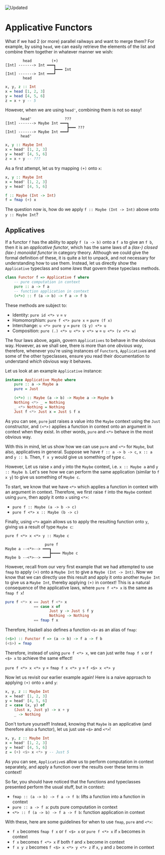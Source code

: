 ![Updated][update-shield]
# Applicative Functors

What if we had 2 (or more) parallel railways and want to merge them? For example, by using `head`, we can easily retrieve the elements of the list and combine them together in whatever manner we wish:


```
        head         (+)
[Int] -------> Int ━━━┓
                      ┣━━━ Int
[Int] -------> Int ━━━┛
        head
```

```haskell
x, y, z :: Int
x = head [1, 2, 3]
y = head [4, 5, 6]
z = x + y -- 5
```

However, when we are using `head'`, combining them is not so easy!

```
       head'               ???
[Int] -------> Maybe Int ━━━┓
                            ┣━━━ ???
[Int] -------> Maybe Int ━━━┛
       head'
```
```haskell
x, y :: Maybe Int
x = head' [1, 2, 3]
y = head' [4, 5, 6]
z = x + y -- ???
```

As a first attempt, let us try mapping `(+)` onto `x`:


```haskell
x, y :: Maybe Int
x = head' [1, 2, 3]
y = head' [4, 5, 6]

f :: Maybe (Int -> Int)
f = fmap (+) x
```

The question now is, how do we apply `f :: Maybe (Int -> Int)` above onto `y :: Maybe Int`? 

## Applicatives
If a functor `f` has the ability to apply `f (a -> b)` onto a `f a` to give an `f b`, then it is an _applicative functor_, which has the same laws of a _(lax-) closed (lax-) monoidal functor_ in category theory. Although we could give the formal definition of these, it is quite a lot to unpack, and not necessary for understanding how to use them. Instead, let us directly show the `Applicative` typeclass and some _laws_ that govern these typeclass methods.

```haskell
class Functor f => Applicative f where
    -- pure computation in context
    pure :: a -> f a 
    -- function application in context
    (<*>) :: f (a -> b) -> f a -> f b
```

These methods are subject to:
- Identity: `pure id <*> v` = `v`
- Homomorphism: `pure f <*> pure x` = `pure (f x)`
- Interchange: `u <*> pure y` = `pure ($ y) <*> u`
- Composition: `pure (.) <*> u <*> v <*> w` = `u <*> (v <*> w)`

The four laws above, again, govern `Applicatives` to behave in the obvious way. However, as we shall see, there is more than one _obvious way_, therefore, whenever you're using instances of `Functor`s, `Applicative`s and some of the other typeclasses, ensure you read their documentation to understand _which_ obvious way it behaves.

Let us look at an example `Applicative` instance:
```haskell
instance Applicative Maybe where
    pure :: a -> Maybe a
    pure = Just

    (<*>) :: Maybe (a -> b) -> Maybe a -> Maybe b
    Nothing <*> _ = Nothing
    _ <*> Nothing = Nothing
    Just f <*> Just x = Just $ f x
```
As you can see, `pure` just raises a value into the `Maybe` context using the `Just` constructor, and `(<*>)` applies a function in context onto an argument in context when they exist. In other words, `pure` and `<*>` behave in the most obvious way.

With this in mind, let us show how we can use `pure` and `<*>` for `Maybe`, but also, applicatives in general. Suppose we have `f :: a -> b -> c`, `x :: a` and `y :: b`. Then, `f x y` would give us something of type `c`.

However, Let us raise `x` and `y` into the `Maybe` context, i.e. `x :: Maybe a` and `y :: Maybe b`. Let's see how we can perform the same application (similar to `f x y`) to give us something of `Maybe c`.

To start, we know that we have `<*>` which applies a function in context with an argument in context. Therefore, we first raise `f` into the `Maybe` context using `pure`, then apply it onto `x` using `<*>`:

- `pure f :: Maybe (a -> b -> c)`
- `pure f <*> x :: Maybe (b -> c)`

Finally, using `<*>` again allows us to apply the resulting function onto `y`, giving us a result of type `Maybe c`:

`pure f <*> x <*> y :: Maybe c`

```
                  pure f   
Maybe a --<*>--> ━━━┓
                    ┣━━━━ Maybe c
Maybe b --<*>--> ━━━┛
```

However, recall from our very first example that we had attempted to use `fmap` to apply `(+)` onto a `Maybe Int` to give a `Maybe (Int -> Int)`. Now we know that we can directly use this result and apply it onto another `Maybe Int` to give us a `Maybe Int`, thereby applying `(+)` in context! This is a natural consequence of the applicative laws, where `pure f <*> x` is the same as `fmap f x`!

```haskell
pure f <*> x == Just f <*> x
             == case x of
                    Just y -> Just $ f y
                    Nothing -> Nothing
             == fmap f x
```
Therefore, Haskell also defines a function `<$>` as an alias of `fmap`:

```haskell
(<$>) :: Functor f => (a -> b) -> f a -> f b
(<$>) = fmap
```
Therefore, instead of using `pure f <*> x`, we can just write `fmap f x` or `f <$> x` to achieve the same effect!

`pure f <*> x <*> y` = `fmap f x <*> y` = `f <$> x <*> y`

Now let us revisit our earlier example again! Here is a naive approach to applying `(+)` onto `x` and `y`:

```haskell
x, y, z :: Maybe Int
x = head' [1, 2, 3]
y = head' [4, 5, 6]
z = case (x, y) of
    (Just x, Just y) -> x + y
    _ -> Nothing
```

Don't torture yourself! Instead, knowing that `Maybe` is an applicative (and therefore also a functor), let us just use `<$>` and `<*>`!

```haskell
x, y, z :: Maybe Int
x = head' [1, 2, 3]
y = head' [4, 5, 6]
z = (+) <$> x <*> y -- Just 5
```

As you can see, `Applicative`s allow us to perform computation in context separately, and apply a function over the results over these terms in context!

So far, you should have noticed that the functions and typeclasses presented perform the usual stuff, but in context:
- `fmap :: (a -> b) -> f a -> f b`: lifts a function into a function in context
- `pure :: a -> f a`: puts pure computation in context
- `<*> :: f (a -> b) -> f a -> f b`: function application in context

With these, here are some guidelines for when to use `fmap`, `pure` and `<*>`:
- `f x` becomes `fmap f x` or `f <$> x` or `pure f <*> x` if `x` becomes in context
- `f x` becomes `f <*> x` if both `f` and `x` become in context
- `f x y z` becomes `f <$> x <*> y <*> z` if `x`, `y` and `z` become in context


[update-shield]: https://img.shields.io/badge/LAST%20UPDATED-26%20SEP%202024-57ffd8?style=for-the-badge
